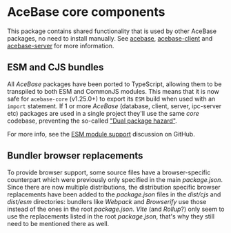 # AceBase core components

This package contains shared functionality that is used by other AceBase packages, no need to install manually. See [acebase](https://www.npmjs.com/package/acebase), [acebase-client](https://www.npmjs.com/package/acebase-client) and [acebase-server](https://www.npmjs.com/package/acebase-server) for more information.

## ESM and CJS bundles

All _AceBase_ packages have been ported to TypeScript, allowing them to be transpiled to both ESM and CommonJS modules. This means that it is now safe for `acebase-core` (v1.25.0+) to export its `ESM` build when used with an `import` statement. If 1 or more _AceBase_ (database, client, server, ipc-server etc) packages are used in a single project they'll use the same _core_ codebase, preventing the so-called ["Dual package hazard"](https://nodejs.org/api/packages.html#packages_dual_package_hazard).

For more info, see the [ESM module support](https://github.com/appy-one/acebase/discussions/98) discussion on GitHub.

## Bundler browser replacements

To provide browser support, some source files have a browser-specific counterpart which were previously only specified in the main _package.json_. Since there are now multiple distributions, the distribution specific  browser replacements have been added to the _package.json_ files in the _dist/cjs_ and _dist/esm_ directories: bundlers like _Webpack_ and _Browserify_ use those instead of the ones in the root _package.json_. _Vite_ (and _Rollup_?) only seem to use the replacements listed in the root _package.json_, that's why they still need to be mentioned there as well.